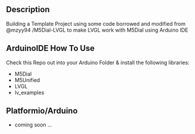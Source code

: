 ## Description
Building a Template Project using some code borrowed and modified from @mzyy94 /M5Dial-LVGL to make LVGL work with M5Dial using Arduino IDE
## ArduinoIDE How To Use
Check this Repo out into your Arduino Folder & install the following libraries:
- M5Dial
- M5Unified
- LVGL
- lv_examples

## Platformio/Arduino
- coming soon ...
